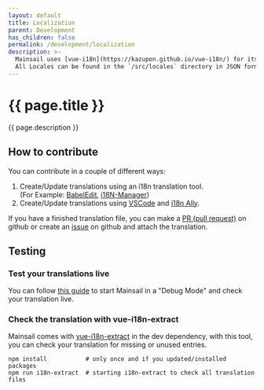 ```yaml
---
layout: default
title: Localization
parent: Development
has_children: false
permalink: /development/localization
description: >-
  Mainsail uses [vue-i18n](https://kazupon.github.io/vue-i18n/) for its localization.
  All Locales can be found in the `/src/locales` directory in JSON format.
---
```


# {{ page.title }}
{{ page.description }}

## How to contribute

You can contribute in a couple of different ways:
1. Create/Update translations using an i18n translation tool.<br />
   (For Example: [BabelEdit](https://www.codeandweb.com/babeledit), [i18N-Manager](https://www.electronjs.org/apps/i18n-manager))
2. Create/Update translations using [VSCode](https://code.visualstudio.com/) and [i18n Ally](https://github.com/lokalise/i18n-ally).

If you have a finished translation file, you can make a [PR (pull request)](https://github.com/mainsail-crew/mainsail/pulls)
on github or create an [issue](https://github.com/mainsail-crew/mainsail/issues) on github and attach the translation.

## Testing

### Test your translations live
You can follow [this guide](environment) to start Mainsail in a "Debug Mode" and check your translation live.

### Check the translation with vue-i18n-extract
Mainsail comes with [vue-i18n-extract](https://github.com/pixari/vue-i18n-extract) in the dev dependency,
with this tool, you can check your translation for missing or unused entries.

```shell
npm install           # only once and if you updated/installed packages
npm run i18n-extract  # starting i18n-extract to check all translation files
```
